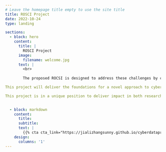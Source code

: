 ```yaml
---
# Leave the homepage title empty to use the site title
title: ROSCI Project
date: 2022-10-24
type: landing

sections:
  - block: hero
    content:
      title: |
        ROSCI Project
      image:
        filename: welcome.jpg
      text: |
        <br>
        
        The proposed ROCSI is designed to address these challenges by comprehensively capturing threat data from multiple threat sources and integrating it into the cyber security investment decision processes. The ROCSI aims to deliver threat-informed, user-tailored and up-to-date decision support which is continuously updated as new threat data becomes available. The ROCSI will output the ROI analysis on threat mitigations in response to the business processes ranked by decision makers.

This project will deliver the foundations for a novel approach to cyber security decision making at the board and strategic level through combining multidisciplinary data and human factors to improve the transparency and quality of decision making. It will contribute to the national strategy on cyber security through the research of threat-informed decision making at the board and strategic level, with the aim of enhancing organisations' cyber defence capability and improve organisational resilience. It addresses the theme "Incentives and behaviours" of the NCSC Research Problem Book, through incentivising boards and organisations to proactively invest into cyber security and adopt positive security behaviours. The proposed research sits in the Global Uncertainties theme, where Cyber Security is listed as a priority.

This project is in a unique position to deliver impact in both research communities and industries based on the PI's previous engagement with NCSC, RITICS, RISCS, Innovate UK, and the PI's established contacts who will help shape, evaluate and refine the proposed research. this project uniquely benefits from the host organisation's strong track record in human decision making (the LUCID research lab) and behaviour science (the ESRC funded NIBS) research, its partnership with NCSC, GCHQ, and Dstl and the Horizon DER Institute that enables the widest dissemination and exploitation of research outcomes.
  

  - block: markdown
    content:
      title:
      subtitle:
      text: |
        {{% cta cta_link="https://jializhangsunny.github.io/cyberdataproject1/" cta_text="See the web →" %}}
    design:
      columns: '1'
---
```

